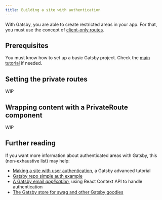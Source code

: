 ```yaml
---
title: Building a site with authentication
---
```


With Gatsby, you are able to create restricted areas in your app. For that, you
must use the concept of [client-only routes](/docs/building-apps-with-gatsby/#client-only-routes).

## Prerequisites

You must know how to set up a basic Gatsby project. Check the [main tutorial](/tutorial)
if needed.

## Setting the private routes

WIP

## Wrapping content with a PrivateRoute component

WIP

## Further reading

If you want more information about authenticated areas with Gatsby, this (non-exhaustive list) may help:

- [Making a site with user authentication](/docs/authentication-tutorial), a Gatsby advanced tutorial
- [Gatsby repo simple auth example](https://github.com/gatsbyjs/gatsby/tree/master/examples/simple-auth)
- [A Gatsby email _application_](https://github.com/DSchau/gatsby-mail), using React Context API to handle authentication
- [The Gatsby store for swag and other Gatsby goodies](https://github.com/gatsbyjs/store.gatsbyjs.org)
